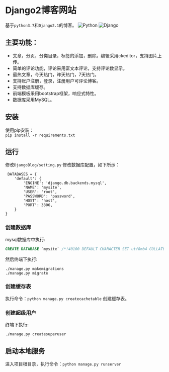 # Django2博客网站

基于`python3.7`和`Django2.1`的博客。 
![Python](https://img.shields.io/badge/Python-3.x-519dd9.svg)
![Django](https://img.shields.io/badge/Django-2.x-519dd9.svg)

## 主要功能：
- 文章，分页，分类目录，标签的添加，删除。编辑采用ckeditor，支持图片上传。
- 简单的评论功能，评论采用富文本评论，支持评论数显示。
- 最热文章，今天热门，昨天热门，7天热门。
- 支持账户注册，登录，注册用户可评论博客。
- 支持数据库缓存。
- 前端模板采用bootstrap框架，响应式特性。
- 数据库采用MySQL。

## 安装
使用pip安装：  
`pip install -r requirements.txt`

## 运行
 修改`DjangoBlog/setting.py` 修改数据库配置，如下所示：

     DATABASES = {
        'default': {
            'ENGINE': 'django.db.backends.mysql',
            'NAME': 'mysite',
            'USER': 'root',
            'PASSWORD': 'password',
            'HOST': 'host',
            'PORT': 3306,
        }
    }

### 创建数据库
mysql数据库中执行:
```sql
CREATE DATABASE `mysite` /*!40100 DEFAULT CHARACTER SET utf8mb4 COLLATE utf8mb4_unicode_ci */;
```
 然后终端下执行:

    ./manage.py makemigrations
    ./manage.py migrate

### 创建缓存表
执行命令：```python manage.py createcachetable``` 创建缓存表。

### 创建超级用户
 终端下执行:

    ./manage.py createsuperuser
    
## 启动本地服务
进入项目根目录，执行命令：```python manage.py runserver```
